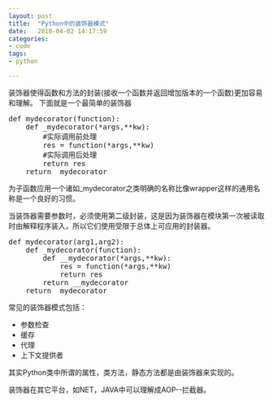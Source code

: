 ```yaml
---
layout: post
title:  "Python中的装饰器模式"
date:   2010-04-02 14:17:59
categories: 
- code 
tags:
- python

---
```

装饰器使得函数和方法的封装(接收一个函数并返回增加版本的一个函数)更加容易和理解。
下面就是一个最简单的装饰器
<pre>def mydecorator(function):
    def _mydecorator(*args,**kw):
        #实际调用前处理
        res = function(*args,**kw) 
        #实际调用后处理
        return res
    return _mydecorator
</pre>
为子函数应用一个诸如_mydecorator之类明确的名称比像wrapper这样的通用名称是一个良好的习惯。

当装饰器需要参数时，必须使用第二级封装，这是因为装饰器在模块第一次被读取时由解释程序装入，所以它们使用受限于总体上可应用的封装器。
<pre>def mydecorator(arg1,arg2):
    def _mydecorator(function):
        def __mydecorator(*args,**kw):
            res = function(*args,**kw)
            return res
        return __mydecorator
    return _mydecorator
</pre>

常见的装饰器模式包括：

+   参数检查
+   缓存
+   代理
+   上下文提供者

其实Python类中所谓的属性，类方法，静态方法都是由装饰器来实现的。

装饰器在其它平台，如NET，JAVA中可以理解成AOP--拦截器。